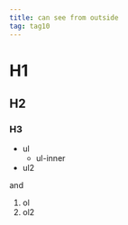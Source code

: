 ```yaml
---
title: can see from outside
tag: tag10
---
```

# H1

## H2

### H3

  * ul
    * ul-inner
  * ul2

and

  1. ol
  2. ol2



